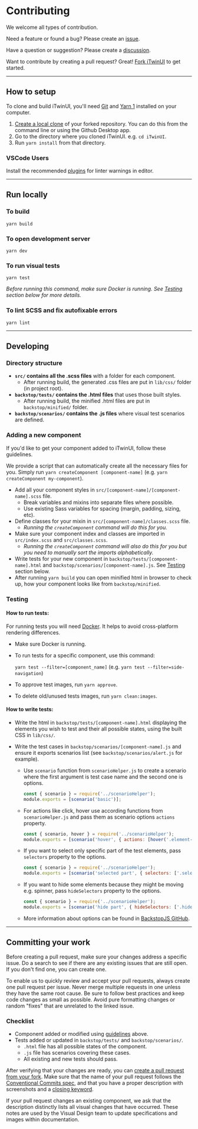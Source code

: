 # Contributing

We welcome all types of contribution.

Need a feature or found a bug? Please create an [issue](https://github.com/iTwin/iTwinUI/issues).

Have a question or suggestion? Please create a [discussion](https://github.com/iTwin/iTwinUI/discussions).

Want to contribute by creating a pull request? Great! [Fork iTwinUI](https://docs.github.com/en/get-started/quickstart/fork-a-repo#forking-a-repository) to get started.

---

## How to setup

To clone and build iTwinUI, you'll need [Git](https://git-scm.com) and [Yarn 1](https://yarnpkg.com/getting-started/install) installed on your computer.

1. [Create a local clone](https://docs.github.com/en/get-started/quickstart/fork-a-repo#cloning-your-forked-repository) of your forked repository. You can do this from the command line or using the Github Desktop app.
2. Go to the directory where you cloned iTwinUI. e.g. `cd iTwinUI`.
3. Run `yarn install` from that directory.

### VSCode Users

Install the recommended [plugins](./.vscode/extensions.json) for linter warnings in editor.

---

## Run locally

### To build

`yarn build`

### To open development server

`yarn dev`

### To run visual tests

`yarn test`

_Before running this command, make sure Docker is running. See [Testing](#Testing) section below for more details._

### To lint SCSS and fix autofixable errors

`yarn lint`

---

## Developing

### Directory structure

- **`src/` contains all the .scss files** with a folder for each component.
  - After running build, the generated .css files are put in `lib/css/` folder (in project root).
- **`backstop/tests/` contains the .html files** that uses those built styles.
  - After running build, the minified .html files are put in `backstop/minified/` folder.
- **`backstop/scenarios/` contains the .js files** where visual test scenarios are defined.

### Adding a new component

If you'd like to get your component added to iTwinUI, follow these guidelines.

We provide a script that can automatically create all the necessary files for you. Simply run `yarn createComponent [component-name]` (e.g. `yarn createComponent my-component`).

- Add all your component styles in `src/[component-name]/[component-name].scss` file.
  - Break variables and mixins into separate files where possible.
  - Use existing Sass variables for spacing (margin, padding, sizing, etc).
- Define classes for your mixin in `src/[component-name]/classes.scss` file.
  - _Running the `createComponent` command will do this for you._
- Make sure your component index and classes are imported in `src/index.scss` and `src/classes.scss`.
  - _Running the `createComponent` command will also do this for you but you need to manually sort the imports alphabetically._
- Write tests for your new component in `backstop/tests/[component-name].html` and `backstop/scenarios/[component-name].js`. See [Testing](#Testing) section below.
- After running `yarn build` you can open minified html in browser to check up, how your component looks like from `backstop/minified`.

### Testing

#### How to run tests:

For running tests you will need [Docker](https://www.docker.com/products/docker-desktop). It helps to avoid cross-platform rendering differences.

- Make sure Docker is running.

- To run tests for a specific component, use this command:

  `yarn test --filter=[component_name]` (e.g. `yarn test --filter=side-navigation`)

- To approve test images, run `yarn approve`.

- To delete old/unused tests images, run `yarn clean:images`.

#### How to write tests:

- Write the html in `backstop/tests/[component-name].html` displaying the elements you wish to test and their all possible states, using the built CSS in `lib/css/`.

- Write the test cases in `backstop/scenarios/[component-name].js` and ensure it exports scenarios list (see `backstop/scenarios/alert.js` for example).
  - Use `scenario` function from `scenarioHelper.js` to create a scenario where the first argument is test case name and the second one is options.
    ```js
    const { scenario } = require('../scenarioHelper');
    module.exports = [scenario('basic')];
    ```
  - For actions like click, hover use according functions from `scenarioHelper.js` and pass them as scenario options `actions` property.
    ```js
    const { scenario, hover } = require('../scenarioHelper');
    module.exports = [scenario('hover', { actions: [hover('.element-selector')] })];
    ```
  - If you want to select only specific part of the test elements, pass `selectors` property to the options.
    ```js
    const { scenario } = require('../scenarioHelper');
    module.exports = [scenario('selected part', { selectors: ['.selected-part-selector'] })];
    ```
  - If you want to hide some elements because they might be moving e.g. spinner, pass `hideSelectors` property to the options.
    ```js
    const { scenario } = require('../scenarioHelper');
    module.exports = [scenario('hide part', { hideSelectors: ['.hide-selector'] })];
    ```
  - More information about options can be found in [BackstopJS GitHub](https://github.com/garris/BackstopJS#advanced-scenarios).

---

## Committing your work

Before creating a pull request, make sure your changes address a specific issue. Do a search to see if there are any existing issues that are still open. If you don't find one, you can create one.

To enable us to quickly review and accept your pull requests, always create one pull request per issue. Never merge multiple requests in one unless they have the same root cause. Be sure to follow best practices and keep code changes as small as possible. Avoid pure formatting changes or random "fixes" that are unrelated to the linked issue.

### Checklist

- Component added or modified using [guidelines](#Developing) above.
- Tests added or updated in `backstop/tests/` and `backstop/scenarios/`.
  - `.html` file has all possible states of the component.
  - `.js` file has scenarios covering these cases.
  - All existing and new tests should pass.

After verifying that your changes are ready, you can [create a pull request from your fork](https://docs.github.com/en/github/collaborating-with-issues-and-pull-requests/creating-a-pull-request-from-a-fork). Make sure that the name of your pull request follows the [Conventional Commits spec](https://www.conventionalcommits.org/), and that you have a proper description with screenshots and a [closing keyword](https://docs.github.com/en/github/writing-on-github/working-with-advanced-formatting/using-keywords-in-issues-and-pull-requests).

If your pull request changes an existing component, we ask that the description distinctly lists all visual changes that have occurred. These notes are used by the Visual Design team to update specifications and images within documentation.
